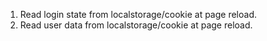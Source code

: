 1. Read login state from localstorage/cookie at page reload.
2. Read user data from localstorage/cookie at page reload.
